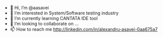 - 👋 Hi, I’m @aasavei
- 👀 I’m interested in System/Software testing industry
- 🌱 I’m currently learning CANTATA IDE tool
- 💞️ I’m looking to collaborate on ...
- 📫 How to reach me http://linkedin.com/in/alexandru-asavei-0aa675a7


<!---
aasavei/aasavei is a ✨ special ✨ repository because its `README.md` (this file) appears on your GitHub profile.
You can click the Preview link to take a look at your changes.
--->
